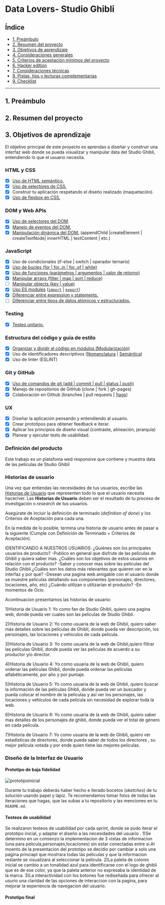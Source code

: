 # Data Lovers- Studio Ghibli

## Índice

* [1. Preámbulo](#1-preámbulo)
* [2. Resumen del proyecto](#2-resumen-del-proyecto)
* [3. Objetivos de aprendizaje](#3-objetivos-de-aprendizaje)
* [4. Consideraciones generales](#4-consideraciones-generales)
* [5. Criterios de aceptación mínimos del proyecto](#5-criterios-de-aceptación-mínimos-del-proyecto)
* [6. Hacker edition](#6-hacker-edition)
* [7. Consideraciones técnicas](#7-consideraciones-técnicas)
* [8. Pistas, tips y lecturas complementarias](#8-pistas-tips-y-lecturas-complementarias)
* [9. Checklist](#9-checklist)

***

## 1. Preámbulo

## 2. Resumen del proyecto

## 3. Objetivos de aprendizaje

El objetivo principal de este proyecto es aprendas a diseñar y construir una
interfaz web donde se pueda visualizar y manipular data del Studio Ghibli, entendiendo lo que el
usuario necesita.


### HTML y CSS

* [X] [Uso de HTML semántico.](https://developer.mozilla.org/en-US/docs/Glossary/Semantics#Semantics_in_HTML)
* [X] [Uso de selectores de CSS.](https://css-tricks.com/almanac/selectors/)
* [X] Construir tu aplicación respetando el diseño realizado (maquetación).
* [X] [Uso de flexbox en CSS.](https://css-tricks.com/snippets/css/a-guide-to-flexbox/)

### DOM y Web APIs

* [X] [Uso de selectores del DOM](https://developer.mozilla.org/es/docs/Referencia_DOM_de_Gecko/Localizando_elementos_DOM_usando_selectores).
* [X] [Manejo de eventos del DOM.](https://www.w3schools.com/js/js_events.asp)
* [X] [Manipulación dinámica del DOM.](https://developer.mozilla.org/es/docs/Referencia_DOM_de_Gecko/Introducci%C3%B3n)
(appendChild |createElement | createTextNode| innerHTML | textContent | etc.)

### JavaScript

* [X] Uso de condicionales (if-else | switch | operador ternario)
* [X] [Uso de bucles (for | for..in | for..of | while)](https://developer.mozilla.org/es/docs/Web/JavaScript/Guide/Bucles_e_iteraci%C3%B3n)
* [X] [Uso de funciones (parámetros | argumentos | valor de retorno)](https://developer.mozilla.org/es/docs/Web/JavaScript/Referencia/Funciones)
* [X] [Manipular arrays (filter | map | sort | reduce)](https://code.tutsplus.com/es/tutorials/how-to-use-map-filter-reduce-in-javascript--cms-26209)
* [ ] [Manipular objects (key | value)](https://developer.mozilla.org/es/docs/Web/JavaScript/Referencia/Objetos_globales/Object)
* [X] [Uso ES modules](https://developer.mozilla.org/es/docs/Web/JavaScript/Guide/M%C3%B3dulos) ([`import`](https://developer.mozilla.org/en-US/docs/Web/JavaScript/Reference/Statements/import)
| [`export`](https://developer.mozilla.org/en-US/docs/Web/JavaScript/Reference/Statements/export))
* [X] [Diferenciar entre expression y statements.](https://openclassrooms.com/en/courses/4309531-descubre-las-funciones-en-javascript/5108986-diferencia-entre-expresion-y-sentencia)
* [ ] [Diferenciar entre tipos de datos atómicos y estructurados.](https://developer.mozilla.org/es/docs/Web/JavaScript/Data_structures)

### Testing

* [X] [Testeo unitario.](https://jestjs.io/docs/es-ES/getting-started)

### Estructura del código y guía de estilo

* [X] [Organizar y dividir el código en módulos (Modularización)](https://medium.com/@sebastianpaduano/modularizaci%C3%B3n-en-javascript-538bd6c75fa)
* [X] Uso de identificadores descriptivos ([Nomenclatura](http://snowdream.github.io/javascript-style-guide/javascript-style-guide/es/naming-conventions.html) | [Semántica](https://geekytheory.com/semantica-coder))
* [X] Uso de linter (ESLINT)

### Git y GitHub

* [X] [Uso de comandos de git (add | commit | pull | status | push)](https://github.com/jlord/git-it-electron)
* [X] Manejo de repositorios de GitHub (clone | fork | gh-pages)
* [X] Colaboración en Github (branches | pull requests | |[tags](https://git-scm.com/book/en/v2/Git-Basics-Tagging))

### UX

* [X] Diseñar la aplicación pensando y entendiendo al usuario.
* [X] Crear prototipos para obtener feedback e iterar.
* [X] Aplicar los principios de diseño visual (contraste, alineación, jerarquía)
* [X] Planear y ejecutar tests de usabilidad.
### Definición del producto
Este trabajo es un platafoma wed responsive que contiene y muestra data de las peliculas de Studio Ghibli
### Historias de usuario

Una vez que entiendas las necesidades de tus usuarios, escribe las [Historias
de Usuario](https://es.wikipedia.org/wiki/Historias_de_usuario) que representen
todo lo que el usuario necesita hacer/ver. Las **Historias de Usuario** deben
ser el resultado de tu proceso de investigación o _research_ de tus usuarios.

Asegúrate de incluir la definición de terminado (_definition of done_) y los
Criterios de Aceptación para cada una.

En la medida de lo posible, termina una historia de usuario antes de pasar
a la siguiente (Cumple con Definición de Terminado + Criterios de Aceptación).

IDENTIFICANDO A NUESTROS USUARIOS:
¿Quiénes son los principales usuarios de producto?
-Publico en general que disfrute de las peliculas de Ghibli y quiera saber mas.
¿Cuáles son los objetivos de estos usuarios en relación con el producto?
-Saber y conocer mas sobre las peliculas del Studio Ghibli
¿Cuáles son los datos más relevantes que quieren ver en la interfaz y por qué?
-Desean una pagina web amigable con el usuario donde se muestre películas detallando sus componentes (personajes, directores, locaciones, año, etc)
¿Cuándo utilizan o utilizarían el producto?
-En momentos de Ocio.

Acontinuacion presentamos las historias de usuario:

1)Historia de Usuario 1: Yo como fan de Studio Ghibli, quiero una pagina web, donde pueda ver cuales son las peliculas de Studio Ghibli.

2)Historia de Usuario 2: Yo como usuaria de la web de Ghibli, quiero saber más detalles sobre las películas de Ghibli, donde pueda ver descripción, los personajes, las locaciones y vehiculos de cada pelicula.

3)Historia de Usuario 3: Yo como usuaria de la web de Ghibli,quiero filtrar las películas Ghibli, donde pueda ver las peliculas de acuerdo a su productor y/o director.

4)Historia de Usuario 4: Yo como usuaria de la web de Ghibli, quiero ordenar las películas Ghibli, donde pueda ordenar las películas alfabéticamente, por año y por puntaje.

5)Historia de Usuario 5: Yo como usuaria de la web de Ghibli, quiero buscar la  información de las películas Ghibli, donde pueda ver un buscador y pueda colocar el nombre de la películas y así ver los personajes, las locaciones y vehículos de cada película sin necesidad de explorar toda la web.

6)Historia de Usuario 6: Yo como usuaria de la web de Ghibli, quiero saber mas detalles de los personajes de ghibli, donde pueda ver el total de género en cada película.

7)Historia de Usuario 7: Yo como usuaria de la web de Ghibli, quiero ver estadísticas de directores, donde pueda saber de todos los directores , su mejor película votada y por ende quien tiene las mejores películas.
### Diseño de la Interfaz de Usuario

#### Prototipo de baja fidelidad
![prototipoinicial](https://user-images.githubusercontent.com/85115054/126575854-4df295bb-28b2-4327-9a66-763712800bb7.JPG)



Durante tu trabajo deberás haber hecho e iterado bocetos (_sketches_) de tu
solución usando papel y lápiz. Te recomendamos tomar fotos de todas las
iteraciones que hagas, que las subas a tu repositorio y las menciones en tu
`README.md`.

#### Testeos de usabilidad

Se realizaron testeos de usabilidad por cada sprint, donde se pudo iterar el prototipo inicial, y adaptar el diseño a las necesidades del usuario .
1)Se determino en un comienzo la implementacion de 3 vistas de informacion (una para pelicula,personajes,locaciones) sin estar conectadas entre si.Al moento de la presentacion del prototipo se decidio por cambiar a solo una pagina princiapl que mostrara todas las peliculas y que la informacion restante se visualizara al seleccionar la pelicula.
2)La paleta de colores inicial se cambio a un tonalidad azul para identificarse con el logo de ghibli que es de ese color, ya que la paleta anterior no expresaba la identidad de la marca.
3)La interactividad con los botones fue rediseñada para ofrecer al usurio una claridad de las opciones de interaccion con la pagina, para mejorar la experiencia de navegacion del usuario.

#### Prototipo final


